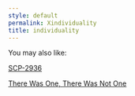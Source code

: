 ```yaml
---
style: default
permalink: Xindividuality
title: individuality
---
```

You may also like:

[SCP-2936](http://scp-wiki.net/scp-2936)

[There Was One, There Was Not One](http://scp-wiki.net/there-was-one-there-was-not-one)

